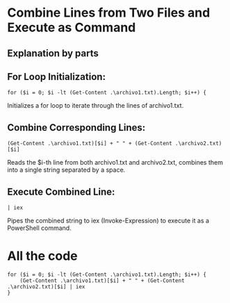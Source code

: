 # Combine Lines from Two Files and Execute as Command

## Explanation by parts

## For Loop Initialization:
```
for ($i = 0; $i -lt (Get-Content .\archivo1.txt).Length; $i++) {

```
Initializes a for loop to iterate through the lines of archivo1.txt.

## Combine Corresponding Lines:
```
(Get-Content .\archivo1.txt)[$i] + " " + (Get-Content .\archivo2.txt)[$i]

```
Reads the $i-th line from both archivo1.txt and archivo2.txt, combines them into a single string separated by a space.

## Execute Combined Line:
```
| iex

```
Pipes the combined string to iex (Invoke-Expression) to execute it as a PowerShell command.

# All the code
```
for ($i = 0; $i -lt (Get-Content .\archivo1.txt).Length; $i++) {
    (Get-Content .\archivo1.txt)[$i] + " " + (Get-Content .\archivo2.txt)[$i] | iex
}

```